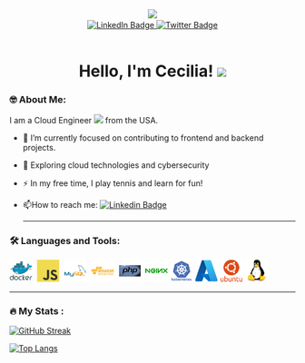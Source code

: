  <div id="header" align="center">
  <img src="https://media.giphy.com/media/iDaCeaKrHhUI1I8e2b/giphy.gif" width="100"/>
</div>

<div id="badges" align="center">
  <a href="https://www.linkedin.com/in/ceciliakanne">
    <img src="https://img.shields.io/badge/LinkedIn-blue?style=for-the-badge&logo=linkedin&logoColor=white" alt="LinkedIn Badge"/>
  </a>
  <a href="https://twitter.com/iscreamcloud">
    <img src="https://img.shields.io/badge/Twitter-blue?style=for-the-badge&logo=twitter&logoColor=white" alt="Twitter Badge"/>
  </a>
</div>
<div align="center">
<img src="https://komarev.com/ghpvc/?username=ceciliacloud&style=flat-square&color=blue" alt=""/>

<h1>
  Hello, I'm Cecilia!
  <img src="https://media.giphy.com/media/hvRJCLFzcasrR4ia7z/giphy.gif" width="30px"/>
</h1>

<div id="header" align="left">

  ### 	:nerd_face: About Me:

  I am a Cloud Engineer <img src="https://media.giphy.com/media/WUlplcMpOCEmTGBtBW/giphy.gif" width="30"> from the USA.
  
- :telescope: I’m currently focused on contributing to frontend and backend projects.

- :seedling: Exploring cloud technologies and cybersecurity

- :zap: In my free time, I play tennis and learn for fun!

- :mailbox:How to reach me: [![Linkedin Badge](https://img.shields.io/badge/-Cecilia-blue?style=flat&logo=Linkedin&logoColor=white)](https://www.linkedin.com/in/ceciliakanne)

  ----------
  
### :hammer_and_wrench: Languages and Tools:  
 <div>
  <img src="https://github.com/devicons/devicon/blob/master/icons/docker/docker-original-wordmark.svg" title="Java" alt="Java" width="40" height="40"/>&nbsp;
  <img src="https://github.com/devicons/devicon/blob/master/icons/javascript/javascript-original.svg" title="JavaScript" alt="JavaScript" width="40" height="40"/>&nbsp;
  <img src="https://github.com/devicons/devicon/blob/master/icons/mysql/mysql-original-wordmark.svg" title="MySQL"  alt="MySQL" width="40" height="40"/>&nbsp;
  <img src="https://github.com/devicons/devicon/blob/master/icons/amazonwebservices/amazonwebservices-plain-wordmark.svg" title="AWS" alt="AWS" width="40" height="40"/>&nbsp;
  <img src="https://github.com/devicons/devicon/blob/master/icons/php/php-original.svg" title="MySQL"  alt="MySQL" width="40" height="40"/>&nbsp;
  <img src="https://github.com/devicons/devicon/blob/master/icons/nginx/nginx-original.svg" title="Git" **alt="Git" width="40" height="40"/>
  <img src="https://github.com/devicons/devicon/blob/master/icons/kubernetes/kubernetes-plain-wordmark.svg" title="Git" **alt="Git" width="40" height="40"/>
  <img src="https://github.com/devicons/devicon/blob/master/icons/azure/azure-original.svg" title="Git" **alt="Git" width="40" height="40"/>
  <img src="https://github.com/devicons/devicon/blob/master/icons/ubuntu/ubuntu-plain-wordmark.svg" title="Git" **alt="Git" width="40" height="40"/>
  <img src="https://github.com/devicons/devicon/blob/master/icons/linux/linux-original.svg" title="Git" **alt="Git" width="40" height="40"/>
</div>
  
  ---------------

### :fire: My Stats :
    
  [![GitHub Streak](http://github-readme-streak-stats.herokuapp.com?user=ceciliacloud&theme=dark&background=000000)](https://git.io/streak-stats)

  [![Top Langs](https://github-readme-stats.vercel.app/api/top-langs/?username=ceciliacloud&layout=compact&theme=vision-friendly-dark)](https://github.com/anuraghazra/github-readme-stats)
